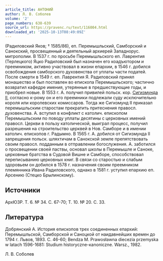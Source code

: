```yaml
---
article_title: АНТОНИЙ
author: Л. В. Соболев
volume: '2'
page_numbers: 638-639
source_url: https://pravenc.ru/text/116004.html
downloaded_at: '2025-10-13T08:49:09Z'
---
```


(Радиловский Яков; † 1585/86), еп. Перемышльский, Самборский и Санокский, просвещенный и деятельный архиерей Западнорус. митрополии. В 1537 г. по просьбе Перемышльского еп. Лаврентия (Терлецкого) Яцко Радиловский был назначен его коадъютором и преемником, активно участвовал в жизни епархии, в 1546 г. добился освобождения самборского духовенства от уплаты части податей. После смерти в 1549 г. еп. Лаврентия Я. Радиловский принял монашество и был поставлен во епископа Перемышльского; частично возвратил кафедре имения, утерянные в предшествующие годы, и приобрел новые. В 1553 г. А. получил привилей польск. кор. [Сигизмунда II](<https://pravenc.ru/text/Сигизмунда II.html>), согласно к-рому он и его преемники подлежали суду исключительно короля или королевских комиссаров. Тогда же Сигизмунд II приказал перемышльским старостам прекратить притеснения правосл. духовенства. А. вступил в конфликт с католич. епископом Перемышльским по поводу уплаты десятины с церковных имений правосл. Церкви в пользу католической, выиграл процесс, получил разрешения на строительство церквей в Нов. Самборе и в имении католич. епископов г. Радымно. В 1565 г. А. добился от Сигизмунда II запрещения польск. шляхтичам в Санокской земле препятствовать своим правосл. подданным в отправлении богослужения. А. заботился о просвещении своей паствы, основал школы в Перемышле и Саноке, церковные братства в Судовой Вишне и Самборе, способствовал переписыванию церковных книг. В связи со старостью и слабым здоровьем он добился в 1578 г. назначения своим преемником племянника Ивана Радиловского, однако в 1581 г. уступил епархию еп. Арсению (Стецко Брылинскому).

## Источники

АрхЮЗР. Т. 6. № 34. С. 67-70; Т. 10. № 20. С. 33.

## Литература

Добрянский А. История епископов трех соединенных епархий: Перемышльской, Самборской и Саноцкой от наидавнейших времен до 1794 г. Львов, 1893. С. 46-60; Bendza M. Prawosławna diecezia przemyska w latach 1596-1681: Studium historyczne-кanoniczne. Warsz., 1982.

Л. В. Соболев
